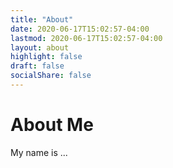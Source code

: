 ```yaml
---
title: "About"
date: 2020-06-17T15:02:57-04:00
lastmod: 2020-06-17T15:02:57-04:00
layout: about
highlight: false
draft: false
socialShare: false
---
```


# About Me

My name is ...
